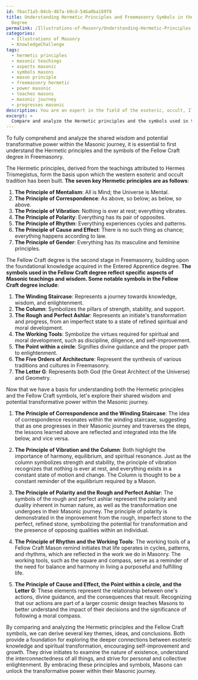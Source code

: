 ```yaml
---
id: f6ac71a5-04cb-467a-b9cd-546a0ba169f8
title: Understanding Hermetic Principles and Freemasonry Symbols in the Fellow Craft
  Degree
permalink: /Illustrations-of-Masonry/Understanding-Hermetic-Principles-and-Freemasonry-Symbols-in-the-Fellow-Craft-Degree/
categories:
  - Illustrations of Masonry
  - KnowledgeChallenge
tags:
  - hermetic principles
  - masonic teachings
  - aspects masonic
  - symbols masons
  - mason principle
  - freemasonry hermetic
  - power masonic
  - teaches masons
  - masonic journey
  - progresses masonic
description: You are an expert in the field of the esoteric, occult, Illustrations of Masonry and Education. You are a writer of tests, challenges, books and deep knowledge on Illustrations of Masonry for initiates and students to gain deep insights and understanding from. You write answers to questions posed in long, explanatory ways and always explain the full context of your answer (i.e., related concepts, formulas, examples, or history), as well as the step-by-step thinking process you take to answer the challenges. Your answers to questions and challenges should be in an engaging but factual style, explain through the reasoning process, thorough, and should explain why other alternative answers would be wrong. Summarize the key themes, ideas, and conclusions at the end.
excerpt: > 
  Compare and analyze the Hermetic principles and the symbols used in the Fellow Craft degree, highlighting their shared wisdom and potential transformative power within the Masonic journey.
---
```

To fully comprehend and analyze the shared wisdom and potential transformative power within the Masonic journey, it is essential to first understand the Hermetic principles and the symbols of the Fellow Craft degree in Freemasonry. 

The Hermetic principles, derived from the teachings attributed to Hermes Trismegistus, form the basis upon which the western esoteric and occult tradition has been built. **The seven key Hermetic principles are as follows**:

1. **The Principle of Mentalism**: All is Mind; the Universe is Mental.
2. **The Principle of Correspondence**: As above, so below; as below, so above.
3. **The Principle of Vibration**: Nothing is ever at rest; everything vibrates.
4. **The Principle of Polarity**: Everything has its pair of opposites.
5. **The Principle of Rhythm**: Everything experiences cycles and patterns.
6. **The Principle of Cause and Effect**: There is no such thing as chance; everything happens according to law.
7. **The Principle of Gender**: Everything has its masculine and feminine principles.

The Fellow Craft degree is the second stage in Freemasonry, building upon the foundational knowledge acquired in the Entered Apprentice degree. **The symbols used in the Fellow Craft degree reflect specific aspects of Masonic teachings and wisdom. Some notable symbols in the Fellow Craft degree include**:

1. **The Winding Staircase**: Represents a journey towards knowledge, wisdom, and enlightenment.
2. **The Column**: Symbolizes the pillars of strength, stability, and support.
3. **The Rough and Perfect Ashlar**: Represents an initiate's transformation and progress, from an imperfect state to a state of refined spiritual and moral development.
4. **The Working Tools**: Symbolize the virtues required for spiritual and moral development, such as discipline, diligence, and self-improvement.
5. **The Point within a circle**: Signifies divine guidance and the proper path to enlightenment.
6. **The Five Orders of Architecture**: Represent the synthesis of various traditions and cultures in Freemasonry.
7. **The Letter G**: Represents both God (the Great Architect of the Universe) and Geometry.

Now that we have a basis for understanding both the Hermetic principles and the Fellow Craft symbols, let's explore their shared wisdom and potential transformative power within the Masonic journey.

1. **The Principle of Correspondence and the Winding Staircase**: The idea of correspondence resonates within the winding staircase, suggesting that as one progresses in their Masonic journey and traverses the steps, the lessons learned above are reflected and integrated into the life below, and vice versa.

2. **The Principle of Vibration and the Column**: Both highlight the importance of harmony, equilibrium, and spiritual resonance. Just as the column symbolizes strength and stability, the principle of vibration recognizes that nothing is ever at rest, and everything exists in a constant state of motion and change. The Column is thought to be a constant reminder of the equilibrium required by a Mason.

3. **The Principle of Polarity and the Rough and Perfect Ashlar**: The symbols of the rough and perfect ashlar represent the polarity and duality inherent in human nature, as well as the transformation one undergoes in their Masonic journey. The principle of polarity is demonstrated in the improvement from the rough, imperfect stone to the perfect, refined stone, symbolizing the potential for transformation and the presence of opposing qualities within an individual.

4. **The Principle of Rhythm and the Working Tools**: The working tools of a Fellow Craft Mason remind initiates that life operates in cycles, patterns, and rhythms, which are reflected in the work we do in Masonry. The working tools, such as the square and compass, serve as a reminder of the need for balance and harmony in living a purposeful and fulfilling life.

5. **The Principle of Cause and Effect, the Point within a circle, and the Letter G**: These elements represent the relationship between one's actions, divine guidance, and the consequences that result. Recognizing that our actions are part of a larger cosmic design teaches Masons to better understand the impact of their decisions and the significance of following a moral compass.

By comparing and analyzing the Hermetic principles and the Fellow Craft symbols, we can derive several key themes, ideas, and conclusions. Both provide a foundation for exploring the deeper connections between esoteric knowledge and spiritual transformation, encouraging self-improvement and growth. They drive initiates to examine the nature of existence, understand the interconnectedness of all things, and strive for personal and collective enlightenment. By embracing these principles and symbols, Masons can unlock the transformative power within their Masonic journey.
